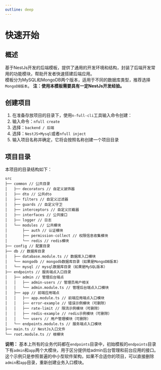 ```yaml
---
outline: deep
---
```


# 快速开始

## 概述
基于NestJs开发的后端模板，提供了通用的开发环境和结构，封装了后端开发常用的功能模块，帮助开发者快速搭建后端应用。   
模板分为MySQL和MongoDB两个版本，适用于不同的数据库类型，推荐选择`MongoDB版本`。
**注：使用本模板需要具有一定NestJs开发经验。**

## 创建项目
1. 在准备存放项目的目录下，使用`n-full-cli`工具输入命令创建：
2. 输入命令：`nfull create`
3. 选择：`backend / 后端`
4. 选择：`NestJS+Mysql`或者`nfull inject`
5. 输入项目名称并确定，它将会按照名称创建一个项目目录

## 项目目录
本项目的目录结构如下：
```
src
├── common // 公共目录
│   ├── decorators // 自定义装饰器
│   ├── dto // 公共dto
│   ├── filters // 自定义过滤器
│   ├── guards // 自定义守卫
│   ├── interceptors // 自定义拦截器
│   ├── interfaces // 公共接口
│   ├── logger // 日志
│   └── modules // 公共模块
│       ├── auth // 认证模块
│       ├── permission-collect // 权限信息收集模块
│       └── redis // redis模块
├── config // 配置目录
├── db // 数据库目录
│   ├── database.module.ts // 数据库入口模块
│   └── mongodb // mongodb数据库目录（如果是MongoDB版本）
│   └── mysql // mysql数据库目录（如果是MySQL版本）
├── endpoints // 服务端点入口目录
│   ├── admin // 管理后台端点
│   │   ├── admin-users // 管理员用户相关
│   │   └── admin.module.ts // 管理后台端点入口模块
│   ├── app // 前端应用端点
│   │   ├── app.module.ts // 前端应用端点入口模块
│   │   ├── error-example // 错误示例模块（可删除）
│   │   ├── rate-limit // 限流示例模块（可删除）
│   │   ├── redis-example // redis示例模块（可删除）
│   │   └── users // 用户管理模块（可删除）
│   └── endpoints.module.ts // 服务端点入口模块
├── main.ts // NestJs入口文件
└── root.module.ts // 根模块
```
**说明：** 基本上所有的业务代码都在`endpoints`目录中，初始模板的`endpoints`目录下有`admin`和`app`两个大模块，用于区分提供给admin后台管理和前台应用的接口。这个示例只是参照普遍的中小型软件架构，如果不合适你的项目，可以直接删除`admin`和`app`目录，重新创建业务入口模块。